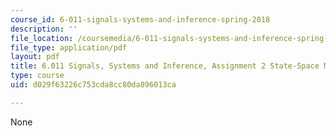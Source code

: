 ```yaml
---
course_id: 6-011-signals-systems-and-inference-spring-2018
description: ''
file_location: /coursemedia/6-011-signals-systems-and-inference-spring-2018/d029f63226c753cda8cc80da896013ca_MIT6_011S18ps2.pdf
file_type: application/pdf
layout: pdf
title: 6.011 Signals, Systems and Inference, Assignment 2 State-Space Models
type: course
uid: d029f63226c753cda8cc80da896013ca

---
```

None